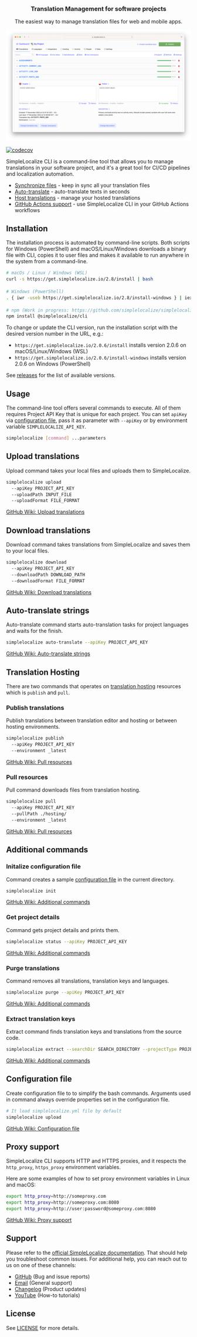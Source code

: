 <h3 align="center">Translation Management for software projects</h3>
<p align="center">The easiest way to manage translation files for web and mobile apps.</p>
<p align="center">
  <a href="https://simplelocalize.io/">
    <img src="static/simplelocalize-git-hero.png">
  </a>
</p>

[![codecov](https://codecov.io/gh/simplelocalize/simplelocalize-cli/branch/master/graph/badge.svg)](https://codecov.io/gh/simplelocalize/simplelocalize-cli)

SimpleLocalize CLI is a command-line tool that allows you to manage translations in your software project,
and it's a great tool for CI/CD pipelines and localization automation.

- [Synchronize files](https://simplelocalize.io/auto-translation/) - keep in sync all your translation files
- [Auto-translate](https://simplelocalize.io/auto-translation/) - auto-translate texts in seconds
- [Host translations](https://simplelocalize.io/translation-hosting/) - manage your hosted translations
- [GitHub Actions support](https://github.com/simplelocalize/github-action-cli/) - use SimpleLocalize CLI in your GitHub Actions workflows

## Installation

The installation process is automated by command-line scripts. Both scripts for Windows (PowerShell) and macOS/Linux/Windows downloads a binary file with CLI, copies it to user files and makes it available to run anywhere in the system from a command-line.

```bash
# macOs / Linux / Windows (WSL)
curl -s https://get.simplelocalize.io/2.8/install | bash

# Windows (PowerShell)
. { iwr -useb https://get.simplelocalize.io/2.8/install-windows } | iex;

# npm (Work in progress: https://github.com/simplelocalize/simplelocalize-cli-npm)
npm install @simplelocalize/cli
```

To change or update the CLI version, run the installation script with the desired version number in the URL, e.g.: 
- `https://get.simplelocalize.io/2.0.6/install` installs version 2.0.6 on macOS/Linux/Windows (WSL)
- `https://get.simplelocalize.io/2.0.6/install-windows` installs version 2.0.6 on Windows (PowerShell)

See [releases](https://github.com/simplelocalize/simplelocalize-cli/releases) for the list of available versions.

## Usage

The command-line tool offers several commands to execute. All of them requires Project API Key that is unique for each project. 
You can set `apiKey` via [configuration file](/simplelocalize-cli/wiki/Configuration-file), pass it as parameter with `--apiKey` or by environment variable `SIMPLELOCALIZE_API_KEY`.

```bash
simplelocalize [command] ...parameters
```

## Upload translations

Upload command takes your local files and uploads them to SimpleLocalize.

```bash
simplelocalize upload 
  --apiKey PROJECT_API_KEY
  --uploadPath INPUT_FILE
  --uploadFormat FILE_FORMAT
```

[GitHub Wiki: Upload translations](/simplelocalize/simplelocalize-cli/wiki/Upload-translations)

## Download translations

Download command takes translations from SimpleLocalize and saves them to your local files.

```bash
simplelocalize download 
  --apiKey PROJECT_API_KEY
  --downloadPath DOWNLOAD_PATH
  --downloadFormat FILE_FORMAT
```

[GitHub Wiki: Download translations](/simplelocalize/simplelocalize-cli/wiki/Download-translations)

## Auto-translate strings

Auto-translate command starts auto-translation tasks for project languages and waits for the finish. 

```bash
simplelocalize auto-translate --apiKey PROJECT_API_KEY
```

[GitHub Wiki: Auto-translate strings](/simplelocalize/simplelocalize-cli/wiki/Auto%E2%80%90translate-strings)

## Translation Hosting

There are two commands that operates on [translation hosting](https://simplelocalize.io/translation-hosting/) resources which is `publish` and `pull`.

### Publish translations

Publish translations between translation editor and hosting or between hosting environments.

```bash
simplelocalize publish
  --apiKey PROJECT_API_KEY
  --environment _latest
```

[GitHub Wiki: Pull resources](/simplelocalize/simplelocalize-cli/wiki/Translation-Hosting)

### Pull resources

Pull command downloads files from translation hosting.

```bash
simplelocalize pull
  --apiKey PROJECT_API_KEY
  --pullPath ./hosting/
  --environment _latest
```

[GitHub Wiki: Pull resources](/simplelocalize/simplelocalize-cli/wiki/Translation-Hosting)

## Additional commands

### Initalize configuration file

Command creates a sample [configuration file](/simplelocalize/simplelocalize-cli/wiki/Configuration-file) in the current directory.

```bash
simplelocalize init
```

[GitHub Wiki: Additional commands](/simplelocalize/simplelocalize-cli/wiki/Additional-commands)

### Get project details

Command gets project details and prints them.

```bash
simplelocalize status --apiKey PROJECT_API_KEY
```

[GitHub Wiki: Additional commands](/simplelocalize/simplelocalize-cli/wiki/Additional-commands)

### Purge translations

Command removes all translations, translation keys and languages.

```bash
simplelocalize purge --apiKey PROJECT_API_KEY
```

[GitHub Wiki: Additional commands](/simplelocalize/simplelocalize-cli/wiki/Additional-commands)

### Extract translation keys

Extract command finds translation keys and translations from the source code.

```bash
simplelocalize extract --searchDir SEARCH_DIRECTORY --projectType PROJECT_TYPE 
```

[GitHub Wiki: Additional commands](/simplelocalize/simplelocalize-cli/wiki/Additional-commands)

## Configuration file

Create configuration file to to simplify the bash commands. Arguments used in command always override properties set in the configuration file.

```bash
# It load simplelocalize.yml file by default
simplelocalize upload
```

[GitHub Wiki: Configuration file](/simplelocalize/simplelocalize-cli/wiki/Configuration-file)

## Proxy support

SimpleLocalize CLI supports HTTP and HTTPS proxies, and it respects the `http_proxy`, `https_proxy` environment
variables.

Here are some examples of how to set proxy environment variables in Linux and macOS:

```bash
export http_proxy=http://someproxy.com
export http_proxy=http://someproxy.com:8080
export http_proxy=http://user:password@someproxy.com:8080
```

[GitHub Wiki: Proxy support](/simplelocalize/simplelocalize-cli/wiki/Proxy-Support)

## Support

Please refer to the [official SimpleLocalize documentation](https://simplelocalize.io/docs/cli/get-started/). That should help you troubleshoot common issues. For additional help, you can reach out to us on one of these channels:

- [GitHub](https://github.com/simplelocalize/simplelocalize-cli/issues) (Bug and issue reports)
- [Email](mailto:contact@simplelocalize.io) (General support)
- [Changelog](https://simplelocalize.io/changelog/) (Product updates)
- [YouTube](https://www.youtube.com/channel/UCBpYo2UnHwDGyK175SAKTig) (How-to tutorials)

## License

See [LICENSE](/LICENSE) for more details.

